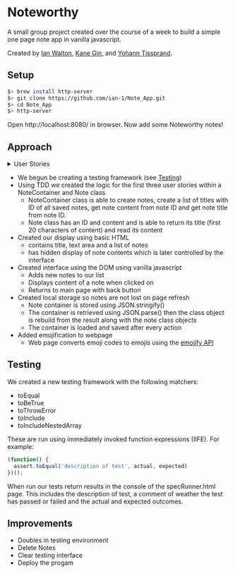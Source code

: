 # Noteworthy

A small group project created over the course of a week to build a simple one page note app in vanilla javascript.

Created by [Ian Walton](https://github.com/ian-1), [Kane Gin](https://github.com/KaneG9), and [Yohann Tissprand](https://github.com/YohannTisserand). 

## Setup

```sh
$> brew install http-server
$> git clone https://github.com/ian-1/Note_App.git
$> cd Note_App
$> http-server
```

Open http://localhost:8080/ in browser. Now add some Noteworthy notes!

## Approach

<details>
<summary>User Stories</summary>

As a programmer <br>
So I can find the one I want <br>
I can see a list of my notes, where each note is abbreviated to the first 20 characters

As a programmer <br>
So I can record something I need to remember<br>
I can create a new note

As a programmer<br>
So I can see all the information in the note<br>
I can see the full text of an individual note on its own page

As a programmer<br>
So I can record notes with fun little pictures<br>
I can use shortcodes like `:fire:` that get converted into emojis like 🔥

As a programmer<br>
So I can remember what I took down<br>
I can refresh the page and still see my notes

</details>  

* We begun be creating a testing framework (see [Testing](#Testing))
* Using TDD we created the logic for the first three user stories within a NoteContainer and Note class
  * NoteContainer class is able to create notes, create a list of titles with ID of all saved notes, get note content from note ID and get note title from note ID.
  * Note class has an ID and content and is able to return its title (first 20 characters of content) and read its content
* Created our display using basic HTML
  * contains title, text area and a list of notes
  * has hidden display of note contents which is later controlled by the interface
* Created interface using the DOM using vanilla javascript
  * Adds new notes to our list
  * Displays content of a note when clicked on
  * Returns to main page with back button
* Created local storage so notes are not lost on page refresh
  * Note container is stored using JSON.stringify()
  * The container is retrieved using JSON.parse() then the class object is rebuild from the result along with the note class objects
  * The container is loaded and saved after every action
* Added emojification to webpage
  * Web page converts emoji codes to emojis using the [emojify API](https://makers-emojify.herokuapp.com/)
## Testing

We created a new testing framework with the following matchers:

* toEqual
* toBeTrue
* toThrowError
* toInclude
* toIncludeNestedArray

These are run using immediately invoked function expressions (IIFE). For example:

```javascript
(function() {
  assert.toEqual('description of test', actual, expected)
})();
```

When run our tests return results in the console of the specRunner.html page. This includes the description of test, a comment of weather the test has passed or failed and the actual and expected outcomes.

## Improvements

* Doubles in testing environment
* Delete Notes
* Clear testing interface
* Deploy the progam



